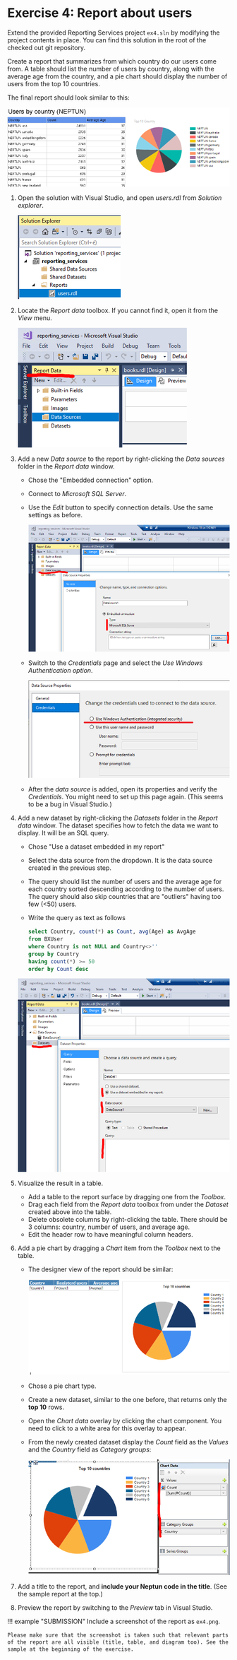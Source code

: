 # Exercise 4: Report about users

Extend the provided Reporting Services project `ex4.sln` by modifying the project contents in place. You can find this solution in the root of the checked out git repository.

Create a report that summarizes from which country do our users come from. A table should list the number of users by country, along with the average age from the country, and a pie chart should display the number of users from the top 10 countries.

The final report should look similar to this:

![Users report](images/report-users.png)

1. Open the solution with Visual Studio, and open _users.rdl_ from _Solution explorer_.

    ![Report files in Solution Explorer](images/rs-solution-explorer.png)

1. Locate the _Report data_ toolbox. If you cannot find it, open it from the _View_ menu.

    ![Report data toolbox](images/rs-report-data-toolbox.png)

1. Add a new _Data source_ to the report by right-clicking the _Data sources_ folder in the _Report data_ window.

    - Chose the "Embedded connection" option.
    - Connect to _Microsoft SQL Server_.
    - Use the _Edit_ button to specify connection details. Use the same settings as before.

        ![Add a new data source](images/rs-add-data-source.png)

    - Switch to the _Credentials_ page and select the _Use Windows Authentication option_.

        ![Add a new data source](images/rs-add-data-source-credentials.png)

    - After the _data source_ is added, open its properties and verify the _Credentials_. You might need to set up this page again. (This seems to be a bug in Visual Studio.)

1. Add a new dataset by right-clicking the _Datasets_ folder in the _Report data_ window. The dataset specifies how to fetch the data we want to display. It will be an SQL query.

    - Chose "Use a dataset embedded in my report"
    - Select the data source from the dropdown. It is the data source created in the previous step.
    - The query should list the number of users and the average age for each country sorted descending according to the number of users. The query should also skip countries that are "outliers" having too few (<50) users.
    - Write the query as text as follows

         ```sql
         select Country, count(*) as Count, avg(Age) as AvgAge
         from BXUser
         where Country is not NULL and Country<>''
         group by Country
         having count(*) >= 50
         order by Count desc
         ```

    ![Add a new dataset](images/rs-add-dataset.png)

1. Visualize the result in a table.

    - Add a table to the report surface by dragging one from the _Toolbox_.
    - Drag each field from the _Report data_ toolbox from under the _Dataset_ created above into the table.
    - Delete obsolete columns by right-clicking the table. There should be 3 columns: country, number of users, and average age.
    - Edit the header row to have meaningful column headers.

1. Add a pie chart by dragging a _Chart_ item from the _Toolbox_ next to the table.

    - The designer view of the report should be similar:

        ![Designer view of the report](images/rs-users-report-designer.png)

    - Chose a pie chart type.
    - Create a new dataset, similar to the one before, that returns only the **top 10** rows.
    - Open the _Chart data_ overlay by clicking the chart component. You need to click to a white area for this overlay to appear.
    - From the newly created dataset display the _Count_ field as the _Values_ and the _Country_ field as _Category groups_:

        ![Specify chart data](images/rs-users-chart-data.png)

1. Add a title to the report, and **include your Neptun code in the title**. (See the sample report at the top.)

1. Preview the report by switching to the _Preview_ tab in Visual Studio.

!!! example "SUBMISSION"
    Include a screenshot of the report as `ex4.png`.

    Please make sure that the screenshot is taken such that relevant parts of the report are all visible (title, table, and diagram too). See the sample at the beginning of the exercise.
